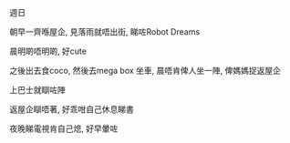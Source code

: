週日

朝早一齊喺屋企, 見落雨就唔出街, 睇咗Robot Dreams

晨明啲唔明啲, 好cute

之後出去食coco, 然後去mega box 坐車, 晨唔肯俾人坐一陣, 俾媽媽捉返屋企

上巴士就瞓咗陣

返屋企瞓唔著, 好乖咁自己休息睇書

夜晚睇電視肯自己熄, 好早暈咗
